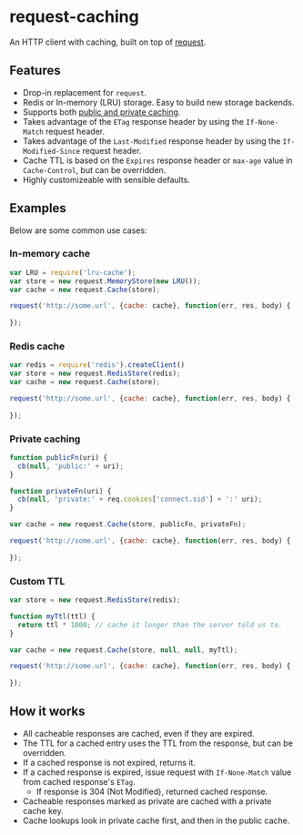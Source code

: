 # request-caching

An HTTP client with caching, built on top of [request](https://github.com/mikeal/request).

## Features

* Drop-in replacement for `request`.
* Redis or In-memory (LRU) storage. Easy to build new storage backends.
* Supports both [public and private caching](http://www.w3.org/Protocols/rfc2616/rfc2616-sec14.html#sec14.9.1).
* Takes advantage of the `ETag` response header by using the `If-None-Match` request header.
* Takes advantage of the `Last-Modified` response header by using the `If-Modified-Since` request header.
* Cache TTL is based on the `Expires` response header or `max-age` value in `Cache-Control`, but can be overridden.
* Highly customizeable with sensible defaults.

## Examples

Below are some common use cases:

### In-memory cache

```javascript
var LRU = require('lru-cache');
var store = new request.MemoryStore(new LRU());
var cache = new request.Cache(store);

request('http://some.url', {cache: cache}, function(err, res, body) {
  
});
```

### Redis cache

```javascript
var redis = require('redis').createClient()
var store = new request.RedisStore(redis);
var cache = new request.Cache(store);

request('http://some.url', {cache: cache}, function(err, res, body) {
  
});
```

### Private caching

```javascript
function publicFn(uri) {
  cb(null, 'public:' + uri);
}

function privateFn(uri) {
  cb(null, 'private:' + req.cookies['connect.sid'] + ':' uri);
}

var cache = new request.Cache(store, publicFn, privateFn);

request('http://some.url', {cache: cache}, function(err, res, body) {
  
});
```

### Custom TTL

```javascript
var store = new request.RedisStore(redis);

function myTtl(ttl) {
  return ttl * 1000; // cache it longer than the server told us to.
}

var cache = new request.Cache(store, null, null, myTtl);

request('http://some.url', {cache: cache}, function(err, res, body) {
  
});
```

## How it works

* All cacheable responses are cached, even if they are expired.
* The TTL for a cached entry uses the TTL from the response, but can be overridden.
* If a cached response is not expired, returns it.
* If a cached response is expired, issue request with `If-None-Match` value from cached response's `ETag`.
  * If response is 304 (Not Modified), returned cached response.
* Cacheable responses marked as private are cached with a private cache key.
* Cache lookups look in private cache first, and then in the public cache.
